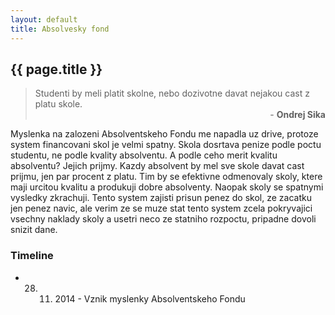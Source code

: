 ```yaml
---
layout: default
title: Absolvesky fond
---
```


## {{ page.title }}

> Studenti by meli platit skolne, nebo dozivotne davat nejakou cast z platu skole.
> <span style="text-align: right; width: 100%; display: block;">- **Ondrej Sika**</span>

Myslenka na zalozeni Absolventskeho Fondu me napadla uz drive, protoze system financovani skol je velmi spatny. Skola dosrtava penize podle poctu studentu, ne podle kvality absolventu. A podle ceho merit kvalitu absolventu? Jejich prijmy. Kazdy absolvent by mel sve skole davat cast prijmu, jen par procent z platu. Tim by se efektivne odmenovaly skoly, ktere maji urcitou kvalitu a produkuji dobre absolventy. Naopak skoly se spatnymi vysledky zkrachuji. Tento system zajisti prisun penez do skol, ze zacatku jen penez navic, ale verim ze se muze stat tento system zcela pokryvajici vsechny naklady skoly a usetri neco ze statniho rozpoctu, pripadne dovoli snizit dane.

### Timeline

- 28. 11. 2014 - Vznik myslenky Absolventskeho Fondu
